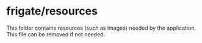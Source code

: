 # frigate/resources

This folder contains resources (such as images) needed by the application. This file can
be removed if not needed.

